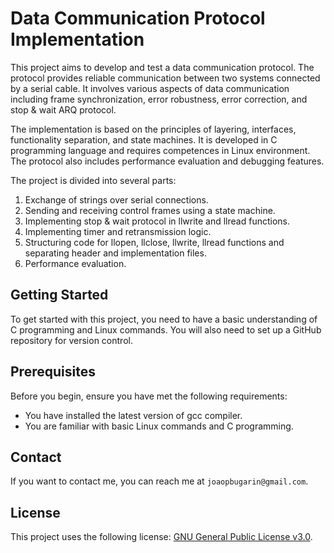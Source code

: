 # Data Communication Protocol Implementation

This project aims to develop and test a data communication protocol. The protocol provides reliable communication between two systems connected by a serial cable. It involves various aspects of data communication including frame synchronization, error robustness, error correction, and stop & wait ARQ protocol. 

The implementation is based on the principles of layering, interfaces, functionality separation, and state machines. It is developed in C programming language and requires competences in Linux environment. The protocol also includes performance evaluation and debugging features.

The project is divided into several parts:

1. Exchange of strings over serial connections.
2. Sending and receiving control frames using a state machine.
3. Implementing stop & wait protocol in llwrite and llread functions.
4. Implementing timer and retransmission logic.
5. Structuring code for llopen, llclose, llwrite, llread functions and separating header and implementation files.
6. Performance evaluation.

## Getting Started

To get started with this project, you need to have a basic understanding of C programming and Linux commands. You will also need to set up a GitHub repository for version control.

## Prerequisites

Before you begin, ensure you have met the following requirements:

* You have installed the latest version of gcc compiler.
* You are familiar with basic Linux commands and C programming.


## Contact

If you want to contact me, you can reach me at `joaopbugarin@gmail.com`.

## License

This project uses the following license: [GNU General Public License v3.0](https://www.gnu.org/licenses/gpl-3.0.en.html).

